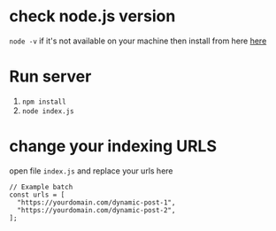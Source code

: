 # check node.js version
`node -v`
if it's not available on your machine then install from here [here](https://nodejs.org/en)

# Run server

1. `npm install`
2. `node index.js`

# change your indexing URLS

open file `index.js`
and replace your urls here

```
// Example batch
const urls = [
  "https://yourdomain.com/dynamic-post-1",
  "https://yourdomain.com/dynamic-post-2",
];
```